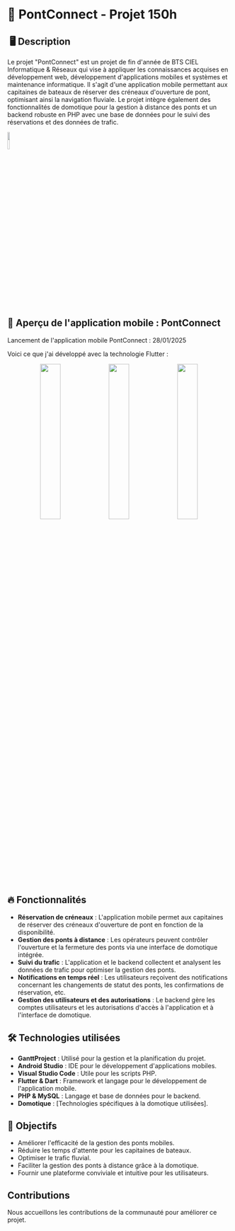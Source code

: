 # 🌉 PontConnect - Projet 150h

## ️ 🖥️ Description

Le projet "PontConnect" est un projet de fin d'année de BTS CIEL Informatique & Réseaux qui vise à appliquer les connaissances acquises en développement web, développement d'applications mobiles et systèmes et maintenance informatique. 
Il s'agit d'une application mobile permettant aux capitaines de bateaux de réserver des créneaux d'ouverture de pont, optimisant ainsi la navigation fluviale. Le projet intègre également des fonctionnalités de domotique pour la gestion à distance des ponts et un backend robuste en PHP avec une base de données pour le suivi des réservations et des données de trafic.

<img src="assets/images/logo.png" width="10%"/>

## 🚀 Aperçu de l'application mobile : PontConnect

Lancement de l'application mobile PontConnect : 28/01/2025

Voici ce que j'ai développé avec la technologie Flutter :

<div style="text-align: center;">
<img src="assets/images/image1.png" width="30%"/>
<img src="assets/images/image2.png" width="30%"/>
<img src="assets/images/image3.png" width="30%"/>
</div>

## 🔥 Fonctionnalités

* **Réservation de créneaux** : L'application mobile permet aux capitaines de réserver des créneaux d'ouverture de pont en fonction de la disponibilité.
* **Gestion des ponts à distance** : Les opérateurs peuvent contrôler l'ouverture et la fermeture des ponts via une interface de domotique intégrée.
* **Suivi du trafic** : L'application et le backend collectent et analysent les données de trafic pour optimiser la gestion des ponts.
* **Notifications en temps réel** : Les utilisateurs reçoivent des notifications concernant les changements de statut des ponts, les confirmations de réservation, etc.
* **Gestion des utilisateurs et des autorisations** : Le backend gère les comptes utilisateurs et les autorisations d'accès à l'application et à l'interface de domotique.

## 🛠️ Technologies utilisées

* **GanttProject** : Utilisé pour la gestion et la planification du projet.
* **Android Studio** : IDE pour le développement d'applications mobiles.
* **Visual Studio Code** : Utile pour les scripts PHP.
* **Flutter & Dart** : Framework et langage pour le développement de l'application mobile.
* **PHP & MySQL** : Langage et base de données pour le backend.
* **Domotique** : [Technologies spécifiques à la domotique utilisées].

## 🎯 Objectifs

* Améliorer l'efficacité de la gestion des ponts mobiles.
* Réduire les temps d'attente pour les capitaines de bateaux.
* Optimiser le trafic fluvial.
* Faciliter la gestion des ponts à distance grâce à la domotique.
* Fournir une plateforme conviviale et intuitive pour les utilisateurs.

## Contributions

Nous accueillons les contributions de la communauté pour améliorer ce projet.
